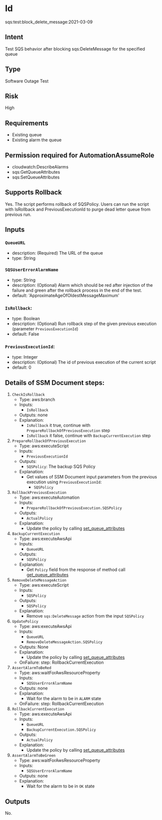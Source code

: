 # Id

sqs:test:block_delete_message:2021-03-09

## Intent

Test SQS behavior after blocking sqs:DeleteMessage for the specified queue

## Type

Software Outage Test

## Risk

High

## Requirements

* Existing queue 
* Existing alarm the queue

## Permission required for AutomationAssumeRole

* cloudwatch:DescribeAlarms
* sqs:GetQueueAttributes
* sqs:SetQueueAttributes

## Supports Rollback

Yes. The script performs rollback of SQSPolicy. Users can run the script with IsRollback and PreviousExecutionId to purge dead letter queue
from previous run.

## Inputs

### `QueueURL`

* description: (Required) The URL of the queue
* type: String

### `SQSUserErrorAlarmName`

* type: String
* description: (Optional) Alarm which should be red after injection of the failure and green after the rollback process in the end of the test.
* default: 'ApproximateAgeOfOldestMessageMaximum'

### `IsRollback`:

* type: Boolean
* description: (Optional) Run rollback step of the given previous execution (parameter `PreviousExecutionId`)
* default: False

### `PreviousExecutionId`:

* type: Integer
* description: (Optional) The id of previous execution of the current script
* default: 0

## Details of SSM Document steps:

1. `CheckIsRollback`
    * Type: aws:branch
    * Inputs:
        * `IsRollback`
    * Outputs: none
    * Explanation:
        * `IsRollback` it true, continue with `PrepareRollbackOfPreviousExecution` step
        * `IsRollback` it false, continue with `BackupCurrentExecution` step
1. `PrepareRollbackOfPreviousExecution`
    * Type: aws:executeScript
    * Inputs:
        * `PreviousExecutionId`
    * Outputs:
        * `SQSPolicy`: The backup SQS Policy
    * Explanation:
        * Get values of SSM Document input parameters from the previous execution using `PreviousExecutionId`:
            * `SQSPolicy`
1. `RollbackPreviousExecution`
    * Type: aws:executeAutomation
    * Inputs:
        * `PrepareRollbackOfPreviousExecution.SQSPolicy`
    * Outputs:
        * `ActualPolicy`
    * Explanation:
        * Update the policy by calling [set_queue_attributes](https://boto3.amazonaws.com/v1/documentation/api/latest/reference/services/sqs.html#SQS.Client.set_queue_attributes)
1. `BackupCurrentExecution`
    * Type: aws:executeAwsApi
    * Inputs:
        * `QueueURL`
    * Outputs:
        * `SQSPolicy`
    * Explanation:
        * Get `Policy` field from the response of method
          call [get_queue_attributes](https://boto3.amazonaws.com/v1/documentation/api/latest/reference/services/sqs.html#SQS.Client.get_queue_attributes)
1. `RemoveDeleteMessageAction`
    * Type: aws:executeScript
    * Inputs:
        * `SQSPolicy`
    * Outputs:
        * `SQSPolicy`
    * Explanation:
        * Remove `sqs:DeleteMessage` action from the input `SQSPolicy`
1. `UpdatePolicy`
    * Type: aws:executeAwsApi
    * Inputs:
        * `QueueURL`
        * `RemoveDeleteMessageAction.SQSPolicy`
    * Outputs: None
    * Explanation:
        * Update the policy by calling [set_queue_attributes](https://boto3.amazonaws.com/v1/documentation/api/latest/reference/services/sqs.html#SQS.Client.set_queue_attributes)
    * OnFailure: step: RollbackCurrentExecution
1. `AssertAlarmToBeRed`
    * Type: aws:waitForAwsResourceProperty
    * Inputs:
        * `SQSUserErrorAlarmName`
    * Outputs: none
    * Explanation:
        * Wait for the alarm to be in `ALARM` state
    * OnFailure: step: RollbackCurrentExecution
1. `RollbackCurrentExecution`
    * Type: aws:executeAwsApi
    * Inputs:
        * `QueueURL`
        * `BackupCurrentExecution.SQSPolicy`
    * Outputs:
        * `ActualPolicy`
    * Explanation:
        * Update the policy by calling [set_queue_attributes](https://boto3.amazonaws.com/v1/documentation/api/latest/reference/services/sqs.html#SQS.Client.set_queue_attributes)
1. `AssertAlarmToBeGreen`
    * Type: aws:waitForAwsResourceProperty
    * Inputs:
        * `SQSUserErrorAlarmName`
    * Outputs: none
    * Explanation:
        * Wait for the alarm to be in `OK` state

## Outputs

No.
	 